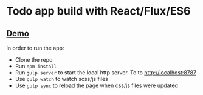 Todo app build with React/Flux/ES6
===

## [Demo](https://max-borisov.github.io/todo-react-flux-es6)

In order to run the app:
* Clone the repo
* Run `npm install`
* Run `gulp server` to start the local http server. To to [http://localhost:8787](http://localhost:8787)
* Use `gulp watch` to watch scss/js files
* Use `gulp sync` to reload the page when css/js files were updated
